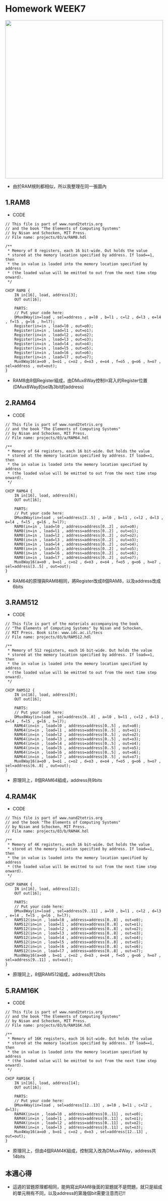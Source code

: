 # Homework WEEK7

<img src='picture/ram.jpg' height='500'></img>

* 由於RAM規則都相似，所以我整理在同一張圖內
## 1.RAM8

* CODE

<pre><code>// This file is part of www.nand2tetris.org
// and the book "The Elements of Computing Systems"
// by Nisan and Schocken, MIT Press.
// File name: projects/03/a/RAM8.hdl

/**
 * Memory of 8 registers, each 16 bit-wide. Out holds the value
 * stored at the memory location specified by address. If load==1, then 
 * the in value is loaded into the memory location specified by address 
 * (the loaded value will be emitted to out from the next time step onward).
 */

CHIP RAM8 {
    IN in[16], load, address[3];
    OUT out[16];

    PARTS:
    // Put your code here:
    DMux8Way(in=load , sel=address , a=l0 , b=l1 , c=l2 , d=l3 , e=l4 , f=l5 , g=l6 , h=l7);
    Register(in=in , load=l0 , out=o0);
    Register(in=in , load=l1 , out=o1);
    Register(in=in , load=l2 , out=o2);
    Register(in=in , load=l3 , out=o3);
    Register(in=in , load=l4 , out=o4);
    Register(in=in , load=l5 , out=o5);
    Register(in=in , load=l6 , out=o6);
    Register(in=in , load=l7 , out=o7);
    Mux8Way16(a=o0 , b=o1 , c=o2 , d=o3 , e=o4 , f=o5 , g=o6 , h=o7 , sel=address , out=out);
}</code></pre>

* RAM8由8個Register組成，由DMux8Way控制In寫入的Register位置(DMux8Way的sel為3bit的address)

## 2.RAM64

* CODE

<pre><code>// This file is part of www.nand2tetris.org
// and the book "The Elements of Computing Systems"
// by Nisan and Schocken, MIT Press.
// File name: projects/03/a/RAM64.hdl

/**
 * Memory of 64 registers, each 16 bit-wide. Out holds the value
 * stored at the memory location specified by address. If load==1, then 
 * the in value is loaded into the memory location specified by address 
 * (the loaded value will be emitted to out from the next time step onward).
 */

CHIP RAM64 {
    IN in[16], load, address[6];
    OUT out[16];

    PARTS:
    // Put your code here:
    DMux8Way(in=load , sel=address[3..5] , a=l0 , b=l1 , c=l2 , d=l3 , e=l4 , f=l5 , g=l6 , h=l7);
    RAM8(in=in , load=l0 , address=address[0..2] , out=o0);
    RAM8(in=in , load=l1 , address=address[0..2] , out=o1);
    RAM8(in=in , load=l2 , address=address[0..2] , out=o2);
    RAM8(in=in , load=l3 , address=address[0..2] , out=o3);
    RAM8(in=in , load=l4 , address=address[0..2] , out=o4);
    RAM8(in=in , load=l5 , address=address[0..2] , out=o5);
    RAM8(in=in , load=l6 , address=address[0..2] , out=o6);
    RAM8(in=in , load=l7 , address=address[0..2] , out=o7);
    Mux8Way16(a=o0 , b=o1 , c=o2 , d=o3 , e=o4 , f=o5 , g=o6 , h=o7 , sel=address[3..5] , out=out);
}</code></pre>

* RAM64的原理與RAM8相同，將Register改成8個RAM8，以及address改成6bits

## 3.RAM512

* CODE

<pre><code>// This file is part of the materials accompanying the book 
// "The Elements of Computing Systems" by Nisan and Schocken, 
// MIT Press. Book site: www.idc.ac.il/tecs
// File name: projects/03/b/RAM512.hdl

/**
 * Memory of 512 registers, each 16 bit-wide. Out holds the value
 * stored at the memory location specified by address. If load==1, then 
 * the in value is loaded into the memory location specified by address 
 * (the loaded value will be emitted to out from the next time step onward).
 */

CHIP RAM512 {
    IN in[16], load, address[9];
    OUT out[16];

    PARTS:
    // Put your code here:
    DMux8Way(in=load , sel=address[6..8] , a=l0 , b=l1 , c=l2 , d=l3 , e=l4 , f=l5 , g=l6 , h=l7);
    RAM64(in=in , load=l0 , address=address[0..5] , out=o0);
    RAM64(in=in , load=l1 , address=address[0..5] , out=o1);
    RAM64(in=in , load=l2 , address=address[0..5] , out=o2);
    RAM64(in=in , load=l3 , address=address[0..5] , out=o3);
    RAM64(in=in , load=l4 , address=address[0..5] , out=o4);
    RAM64(in=in , load=l5 , address=address[0..5] , out=o5);
    RAM64(in=in , load=l6 , address=address[0..5] , out=o6);
    RAM64(in=in , load=l7 , address=address[0..5] , out=o7);
    Mux8Way16(a=o0 , b=o1 , c=o2 , d=o3 , e=o4 , f=o5 , g=o6 , h=o7 , sel=address[6..8] , out=out);
}</code></pre>

* 原理同上，8個RAM64組成，address共9bits

## 4.RAM4K

* CODE

<pre><code>// This file is part of www.nand2tetris.org
// and the book "The Elements of Computing Systems"
// by Nisan and Schocken, MIT Press.
// File name: projects/03/b/RAM4K.hdl

/**
 * Memory of 4K registers, each 16 bit-wide. Out holds the value
 * stored at the memory location specified by address. If load==1, then 
 * the in value is loaded into the memory location specified by address 
 * (the loaded value will be emitted to out from the next time step onward).
 */

CHIP RAM4K {
    IN in[16], load, address[12];
    OUT out[16];

    PARTS:
    // Put your code here:
    DMux8Way(in=load , sel=address[9..11] , a=l0 , b=l1 , c=l2 , d=l3 , e=l4 , f=l5 , g=l6 , h=l7);
    RAM512(in=in , load=l0 , address=address[0..8] , out=o0);
    RAM512(in=in , load=l1 , address=address[0..8] , out=o1);
    RAM512(in=in , load=l2 , address=address[0..8] , out=o2);
    RAM512(in=in , load=l3 , address=address[0..8] , out=o3);
    RAM512(in=in , load=l4 , address=address[0..8] , out=o4);
    RAM512(in=in , load=l5 , address=address[0..8] , out=o5);
    RAM512(in=in , load=l6 , address=address[0..8] , out=o6);
    RAM512(in=in , load=l7 , address=address[0..8] , out=o7);
    Mux8Way16(a=o0 , b=o1 , c=o2 , d=o3 , e=o4 , f=o5 , g=o6 , h=o7 , sel=address[9..11] , out=out);
}</code></pre>

* 原理同上，8個RAM512組成，address共12bits

## 5.RAM16K

* CODE

<pre><code>// This file is part of www.nand2tetris.org
// and the book "The Elements of Computing Systems"
// by Nisan and Schocken, MIT Press.
// File name: projects/03/b/RAM16K.hdl

/**
 * Memory of 16K registers, each 16 bit-wide. Out holds the value
 * stored at the memory location specified by address. If load==1, then 
 * the in value is loaded into the memory location specified by address 
 * (the loaded value will be emitted to out from the next time step onward).
 */

CHIP RAM16K {
    IN in[16], load, address[14];
    OUT out[16];

    PARTS:
    // Put your code here:
    DMux4Way(in=load , sel=address[12..13] , a=l0 , b=l1 , c=l2 , d=l3);
    RAM4K(in=in , load=l0 , address=address[0..11] , out=o0);
    RAM4K(in=in , load=l1 , address=address[0..11] , out=o1);
    RAM4K(in=in , load=l2 , address=address[0..11] , out=o2);
    RAM4K(in=in , load=l3 , address=address[0..11] , out=o3);
    Mux4Way16(a=o0 , b=o1 , c=o2 , d=o3 , sel=address[12..13] , out=out);
}</code></pre>

* 原理同上，但由4個RAM4K組成，控制寫入改為DMux4Way，address共14bits

## 本週心得
* 這週的習題原理都相同，能夠寫出RAM8後面的習題就不是問題，就只是組成的單元稍有不同，以及address的第幾個bit需要注意而已!!